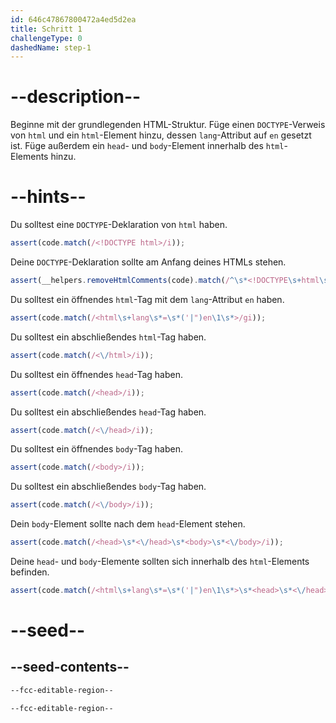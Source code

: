 ```yaml
---
id: 646c47867800472a4ed5d2ea
title: Schritt 1
challengeType: 0
dashedName: step-1
---
```


# --description--

Beginne mit der grundlegenden HTML-Struktur. Füge einen `DOCTYPE`-Verweis von `html` und ein `html`-Element hinzu, dessen `lang`-Attribut auf `en` gesetzt ist. Füge außerdem ein `head`- und `body`-Element innerhalb des `html`-Elements hinzu.

# --hints--

Du solltest eine `DOCTYPE`-Deklaration von `html` haben.

```js
assert(code.match(/<!DOCTYPE html>/i));
```

Deine `DOCTYPE`-Deklaration sollte am Anfang deines HTMLs stehen.

```js
assert(__helpers.removeHtmlComments(code).match(/^\s*<!DOCTYPE\s+html\s*>/i));
```

Du solltest ein öffnendes `html`-Tag mit dem `lang`-Attribut `en` haben.

```js
assert(code.match(/<html\s+lang\s*=\s*('|")en\1\s*>/gi));
```

Du solltest ein abschließendes `html`-Tag haben.

```js
assert(code.match(/<\/html>/i));
```

Du solltest ein öffnendes `head`-Tag haben.

```js
assert(code.match(/<head>/i));
```

Du solltest ein abschließendes `head`-Tag haben.

```js
assert(code.match(/<\/head>/i));
```

Du solltest ein öffnendes `body`-Tag haben.

```js
assert(code.match(/<body>/i));
```

Du solltest ein abschließendes `body`-Tag haben.

```js
assert(code.match(/<\/body>/i));
```

Dein `body`-Element sollte nach dem `head`-Element stehen.

```js
assert(code.match(/<head>\s*<\/head>\s*<body>\s*<\/body>/i));
```

Deine `head`- und `body`-Elemente sollten sich innerhalb des `html`-Elements befinden.

```js
assert(code.match(/<html\s+lang\s*=\s*('|")en\1\s*>\s*<head>\s*<\/head>\s*<body>\s*<\/body>\s*<\/html>/i));
```

# --seed--

## --seed-contents--

```html
--fcc-editable-region--

--fcc-editable-region--
```
